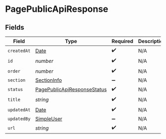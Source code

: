 # PagePublicApiResponse


## Fields

| Field                                                                                         | Type                                                                                          | Required                                                                                      | Description                                                                                   |
| --------------------------------------------------------------------------------------------- | --------------------------------------------------------------------------------------------- | --------------------------------------------------------------------------------------------- | --------------------------------------------------------------------------------------------- |
| `createdAt`                                                                                   | [Date](https://developer.mozilla.org/en-US/docs/Web/JavaScript/Reference/Global_Objects/Date) | :heavy_check_mark:                                                                            | N/A                                                                                           |
| `id`                                                                                          | *number*                                                                                      | :heavy_check_mark:                                                                            | N/A                                                                                           |
| `order`                                                                                       | *number*                                                                                      | :heavy_check_mark:                                                                            | N/A                                                                                           |
| `section`                                                                                     | [SectionInfo](../../models/shared/sectioninfo.md)                                             | :heavy_minus_sign:                                                                            | N/A                                                                                           |
| `status`                                                                                      | [PagePublicApiResponseStatus](../../models/shared/pagepublicapiresponsestatus.md)             | :heavy_check_mark:                                                                            | N/A                                                                                           |
| `title`                                                                                       | *string*                                                                                      | :heavy_check_mark:                                                                            | N/A                                                                                           |
| `updatedAt`                                                                                   | [Date](https://developer.mozilla.org/en-US/docs/Web/JavaScript/Reference/Global_Objects/Date) | :heavy_check_mark:                                                                            | N/A                                                                                           |
| `updatedBy`                                                                                   | [SimpleUser](../../models/shared/simpleuser.md)                                               | :heavy_minus_sign:                                                                            | N/A                                                                                           |
| `url`                                                                                         | *string*                                                                                      | :heavy_check_mark:                                                                            | N/A                                                                                           |